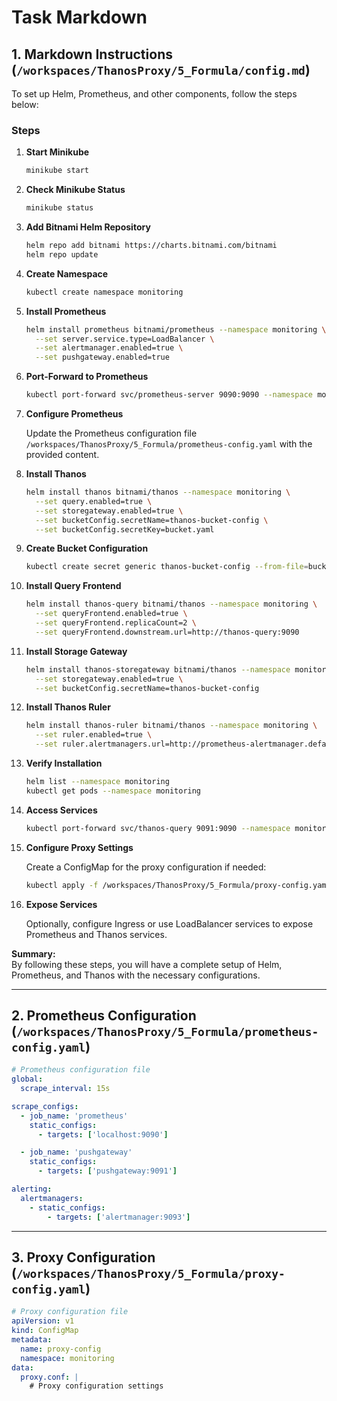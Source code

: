 
# Task Markdown

## 1. Markdown Instructions (`/workspaces/ThanosProxy/5_Formula/config.md`)

To set up Helm, Prometheus, and other components, follow the steps below:

### Steps

1. **Start Minikube**
    ```sh
    minikube start
    ```

2. **Check Minikube Status**
    ```sh
    minikube status
    ```

3. **Add Bitnami Helm Repository**
    ```sh
    helm repo add bitnami https://charts.bitnami.com/bitnami
    helm repo update
    ```

4. **Create Namespace**
    ```sh
    kubectl create namespace monitoring
    ```

5. **Install Prometheus**
    ```sh
    helm install prometheus bitnami/prometheus --namespace monitoring \
      --set server.service.type=LoadBalancer \
      --set alertmanager.enabled=true \
      --set pushgateway.enabled=true
    ```

6. **Port-Forward to Prometheus**
    ```sh
    kubectl port-forward svc/prometheus-server 9090:9090 --namespace monitoring
    ```

7. **Configure Prometheus**

    Update the Prometheus configuration file `/workspaces/ThanosProxy/5_Formula/prometheus-config.yaml` with the provided content.

8. **Install Thanos**
    ```sh
    helm install thanos bitnami/thanos --namespace monitoring \
      --set query.enabled=true \
      --set storegateway.enabled=true \
      --set bucketConfig.secretName=thanos-bucket-config \
      --set bucketConfig.secretKey=bucket.yaml
    ```

9. **Create Bucket Configuration**
    ```sh
    kubectl create secret generic thanos-bucket-config --from-file=bucket.yaml --namespace monitoring
    ```

10. **Install Query Frontend**
    ```sh
    helm install thanos-query bitnami/thanos --namespace monitoring \
      --set queryFrontend.enabled=true \
      --set queryFrontend.replicaCount=2 \
      --set queryFrontend.downstream.url=http://thanos-query:9090
    ```

11. **Install Storage Gateway**
    ```sh
    helm install thanos-storegateway bitnami/thanos --namespace monitoring \
      --set storegateway.enabled=true \
      --set bucketConfig.secretName=thanos-bucket-config
    ```

12. **Install Thanos Ruler**
    ```sh
    helm install thanos-ruler bitnami/thanos --namespace monitoring \
      --set ruler.enabled=true \
      --set ruler.alertmanagers.url=http://prometheus-alertmanager.default.svc.cluster.local:9093
    ```

13. **Verify Installation**
    ```sh
    helm list --namespace monitoring
    kubectl get pods --namespace monitoring
    ```

14. **Access Services**
    ```sh
    kubectl port-forward svc/thanos-query 9091:9090 --namespace monitoring
    ```

15. **Configure Proxy Settings**

    Create a ConfigMap for the proxy configuration if needed:
    ```sh
    kubectl apply -f /workspaces/ThanosProxy/5_Formula/proxy-config.yaml
    ```

16. **Expose Services**

    Optionally, configure Ingress or use LoadBalancer services to expose Prometheus and Thanos services.

**Summary:**  
By following these steps, you will have a complete setup of Helm, Prometheus, and Thanos with the necessary configurations.

---

## 2. Prometheus Configuration (`/workspaces/ThanosProxy/5_Formula/prometheus-config.yaml`)
```yaml
# Prometheus configuration file
global:
  scrape_interval: 15s

scrape_configs:
  - job_name: 'prometheus'
    static_configs:
      - targets: ['localhost:9090']

  - job_name: 'pushgateway'
    static_configs:
      - targets: ['pushgateway:9091']

alerting:
  alertmanagers:
    - static_configs:
        - targets: ['alertmanager:9093']
```

---

## 3. Proxy Configuration (`/workspaces/ThanosProxy/5_Formula/proxy-config.yaml`)
```yaml
# Proxy configuration file
apiVersion: v1
kind: ConfigMap
metadata:
  name: proxy-config
  namespace: monitoring
data:
  proxy.conf: |
    # Proxy configuration settings
```

